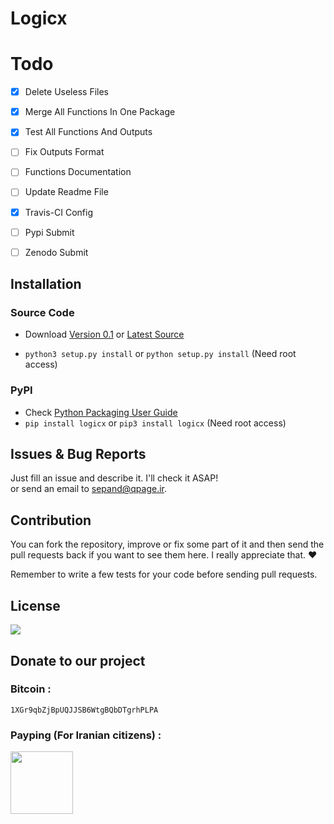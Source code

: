 # Logicx

# Todo			

- [x] Delete Useless Files
- [x] Merge All Functions In One Package
- [x] Test All Functions And Outputs
- [ ] Fix Outputs Format
- [ ] Functions Documentation
- [ ] Update Readme File
- [x] Travis-CI Config
- [ ] Pypi Submit
- [ ] Zenodo Submit 


## Installation		

### Source Code
- Download [Version 0.1](https://github.com/sepandhaghighi/logicx/archive/v0.1.zip) or [Latest Source ](https://github.com/sepandhaghighi/logicx/archive/master.zip)

- `python3 setup.py install` or `python setup.py install` (Need root access)				

### PyPI


- Check [Python Packaging User Guide](https://packaging.python.org/installing/)     
- `pip install logicx` or `pip3 install logicx` (Need root access)




## Issues & Bug Reports			

Just fill an issue and describe it. I'll check it ASAP!							
or send an email to [sepand@qpage.ir](mailto:sepand@qpage.ir "sepand@qpage.ir"). 				



## Contribution			

You can fork the repository, improve or fix some part of it and then send the pull requests back if you want to see them here. I really appreciate that. ❤️			

Remember to write a few tests for your code before sending pull requests. 	



## License

<a href="https://github.com/sepandhaghighi/logicx/blob/dev/LICENSE"><img src="https://img.shields.io/github/license/mashape/apistatus.svg"/></a>

## Donate to our project
								

<h3>Bitcoin :</h3>					

```1XGr9qbZjBpUQJJSB6WtgBQbDTgrhPLPA```			



<h3>Payping (For Iranian citizens) :</h3>

<a href="http://www.payping.net/sepandhaghighi" target="__blank"><img src="http://www.qpage.ir/images/payping.png" height=100px width=100px></a>	